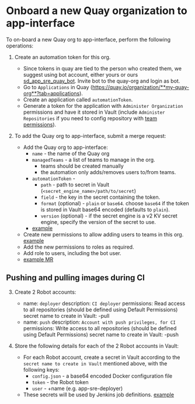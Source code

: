 # Onboard a new Quay organization to app-interface

To on-board a new Quay org to app-interface, perform the following operations:

1. Create an automation token for this org. 
    * Since tokens in quay are tied to the person who created them, we suggest using bot account, either yours or ours [sd_app_sre_quay_bot](https://vault.devshift.net/ui/vault/secrets/app-sre/show/creds/app-sre-quay-bot). Invite bot to the quay-org and login as bot.
    * Go to `Applications` in Quay (https://quay.io/organization/**my-quay-org**?tab=applications).
    * Create an application called `automationToken`.
    * Generate a token for the application with `Administer Organization` permissions and have it stored in Vault (include `Administer Repositories` if you need to config repository with [team permissions](https://gitlab.cee.redhat.com/service/app-interface#create-a-quay-repository-for-an-onboarded-app-app-sreapp-1yml)).

2. To add the Quay org to app-interface, submit a merge request:
    * Add the Quay org to app-interface:
        * `name` - the name of the Quay org
        * `managedTeams` - a list of teams to manage in the org.
            * teams should be created manually
            * the automation only adds/removes users to/from teams.
        * `automationToken` -
            * `path` - path to secret in Vault (`<secret_engine_name>/path/to/secret`)
            * `field` - the key in the secret containing the token.
            * `format` (optional) - `plain` or `base64`. choose `base64` if the token is stored in Vault base64 encoded (defaults to `plain`).
            * `version` (optional) - if the secret engine is a v2 KV secret engine, specify the version of the secret to use.
        * [example](/data/dependencies/quay/app-sre.yml)
    * Create new permissions to allow adding users to teams in this org. [example](/data/dependencies/quay/permissions/quay-membership-app-sre-telemeter.yml)
    * Add the new permissions to roles as required.
    * Add role to users, including the bot user.
    * [example MR](https://gitlab.cee.redhat.com/service/app-interface/-/merge_requests/26367)

## Pushing and pulling images during CI

3. Create 2 Robot accounts:
    - name: `deployer`
      description: `CI deployer`
      permissions: Read access to all repositories (should be defined using Default Permissions)
      secret name to create in Vault: <quay-org-name>-pull
    - name: `push`
      description: `Account with push privileges, for CI`
      permissions: Write access to all repositories (should be defined using Default Permissions)
      secret name to create in Vault: <quay-org-name>-push

4. Store the following details for each of the 2 Robot accounts in Vault:
    * For each Robot account, create a secret in Vault according to the `secret name to create in Vault` mentioned above, with the following keys:
        * `config.json` - a base64 encoded Docker configuration file
        * `token` - the Robot token
        * `user` - <quay-org-name>+name (e.g. app-sre-deployer)
    * These secrets will be used by Jenkins job definitions. [example](/resources/jenkins/common/secrets.yaml#L10-30)
